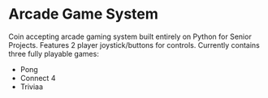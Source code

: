 # Arcade Game System

Coin accepting arcade gaming system built entirely on Python for Senior Projects. Features 2 player joystick/buttons for controls. Currently contains three fully playable games:

- Pong
- Connect 4
- Triviaa
